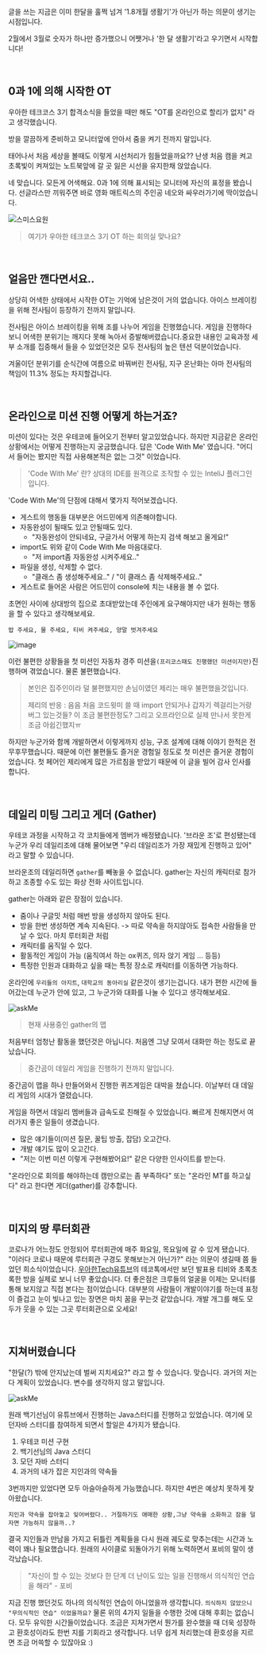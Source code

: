 글을 쓰는 지금은 이미 한달을 훌쩍 넘겨 '1.8개월 생활기'가 아닌가 하는 의문이 생기는 시점입니다.

2월에서 3월로 숫자가 하나만 증가했으니 어쨋거나 '한 달 생활기'라고 우기면서 시작합니다!

<br>

## 0과 1에 의해 시작한 OT
우아한 테크코스 3기 합격소식을 들었을 때만 해도 "OT를 온라인으로 할리가 없지" 라고 생각했습니다.

방을 깔끔하게 준비하고 모니터앞에 안아서 줌을 켜기 전까지 말입니다.

태어나서 처음 세상을 볼때도 이렇게 시선처리가 힘들었을까요?? 난생 처음 캠을 켜고 초록빛이 켜져있는 노트북앞에 갈 곳 잃은 시선을 유지한채 앉았습니다.

네 맞습니다. 모든게 어색해요. 0과 1에 의해 표시되는 모니터에 자신의 표정을 봤습니다. 선글라스만 끼워주면 바로 영화 매트릭스의 주인공 네오와 싸우러가기에 딱이었습니다.


![스미스요원](https://img1.daumcdn.net/thumb/R1280x0/?scode=mtistory2&fname=https%3A%2F%2Fblog.kakaocdn.net%2Fdn%2FEgBQ0%2Fbtq05n1hTSG%2FQ46PDKrUzOhSMgUjMcrj3K%2Fimg.jpg)

> 여기가 우아한 테크코스 3기 OT 하는 회의실 맞나요?

<br>

## 얼음만 깬다면서요..
상당히 어색한 상태에서 시작한 OT는 기억에 남은것이 거의 없습니다. 아이스 브레이킹을 위해 전사팀이 등장하기 전까지 말입니다.

전사팀은 아이스 브레이킹을 위해 조를 나누어 게임을 진행했습니다. 게임을 진행하다 보니 어색한 분위기는 깨지다 못해 녹아서 증발해버렸습니다.중요한 내용인 교육과정 세부 소개를 집중해서 들을 수 있었던것은 모두 전사팀의 높은 텐션 덕분이었습니다.

겨울이던 분위기를 순식간에 여름으로 바꿔버린 전사팀, 지구 온난화는 아마 전사팀의 책임이 11.3% 정도는 차지할겁니다.

<br>

## 온라인으로 미션 진행 어떻게 하는거죠?
미션이 있다는 것은 우테코에 들어오기 전부터 알고있었습니다. 하지만 지금같은 온라인 상황에서는 어떻게 진행하는지 궁금했습니다.
답은 'Code With Me' 였습니다. "어디서 들어는 봤지만 직접 사용해본적은 없는 그것" 이었습니다.

> 'Code With Me' 란? 상대의 IDE를 원격으로 조작할 수 있는 InteliJ 플러그인 입니다.

'Code With Me'의 단점에 대해서 몇가지 적어보겠습니다.
* 게스트의 행동들 대부분은 어드민에게 의존해야합니다.
* 자동완성이 될때도 있고 안될때도 있다.
    + "자동완성이 안되네요, 구글가서 어떻게 하는지 검색 해보고 올게요!"
* import도 위와 같이 Code With Me 마음대로다.
    + "저 import좀 자동완성 시켜주세요.."
* 파일을 생성, 삭제할 수 없다.
    + "클래스 좀 생성해주세요.." / "이 클래스 좀 삭제해주세요.."
* 게스트로 들어온 사람은 어드민이 console에 치는 내용을 볼 수 없다.

초면인 사이에 상대방의 집으로 초대받았는데 주인에게 요구해야지만 내가 원하는 행동을 할 수 있다고 생각해보세요.

```밥 주세요, 물 주세요, 티비 켜주세요, 양말 벗겨주세요```

![image](https://user-images.githubusercontent.com/57378410/112709652-a2da8780-8efe-11eb-8e15-5c378772d904.png)

이런 불편한 상황들을 첫 미션인 자동차 경주 미션을```(프리코스때도 진행했던 미션이지만)```진행하며 겪었습니다. 물론 불편했습니다.
> 본인은 집주인이라 덜 불편했지만 손님이였던 제리는 매우 불편했을것입니다.
> 
> 제리의 반응 :
> 음음 처음 코드윗미 쓸 때 
> import 안되거나 갑자기 렉걸리는거랑 버그 있는것들? 이 조금 불편한정도?
> 그리고 오프라인으로 실제 만나서 못한게 조금 아쉽긴했지ㅠ

하지만 누군가와 함께 개발하면서 이렇게까지 성능, 구조 설계에 대해 이야기 한적은 전무후무했습니다. 때문에 이런 불편들도 즐거운 경험일 정도로 첫 미션은 즐거운 경험이었습니다. 첫 페어인 제리에게 많은 가르침을 받았기 때문에 이 글을 빌어 감사 인사를 합니다.

<br>

## 데일리 미팅 그리고 게더 (Gather)
우테코 과정을 시작하고 각 코치들에게 멤버가 배정됐습니다. '브라운 조'로 편성됐는데 누군가 우리 데일리조에 대해 물어보면 "우리 데일리조가 가장 재밌게 진행하고 있어" 라고 말할 수 있습니다.

브라운조의 데일리하면 ```gather```를 빼놓을 수 없습니다. gather는 자신의 캐릭터로 참가하고 조종할 수도 있는 화상 전화 사이트입니다.

gather는 아래와 같은 장점이 있습니다.
* 줌이나 구글밋 처럼 매번 방을 생성하지 않아도 된다.
* 방을 한번 생성하면 계속 지속된다. -> 따로 약속을 하지않아도 접속한 사람들을 만날 수 있다. 마치 루터회관 처럼
* 캐릭터를 움직일 수 있다.
* 활동적인 게임이 가능 (움직여서 하는 ox퀴즈, 의자 앉기 게임 ... 등등)
* 특정한 인원과 대화하고 싶을 때는 특정 장소로 캐릭터를 이동하면 가능하다.

온라인에 ```우리들의 아지트```, ```대학교의 동아리실``` 같은것이 생기는겁니다.
내가 편한 시간에 들어갔는데 누군가 안에 있고, 그 누군가와 대화를 나눌 수 있다고 생각해보세요.


![askMe](https://img1.daumcdn.net/thumb/R1280x0/?scode=mtistory2&fname=https%3A%2F%2Fblog.kakaocdn.net%2Fdn%2Fcu9nSK%2Fbtq06izAlGY%2FyrkKhXp8H7VKrUWkj2tkpK%2Fimg.png)

>현재 사용중인 gather의 맵

처음부터 엄청난 활동을 했던것은 아닙니다. 처음엔 그냥 모여서 대화만 하는 정도로 끝났습니다.

> 중간곰이 데일리 게임을 진행하기 전까지 말입니다.

중간곰이 맵을 하나 만들어와서 진행한 퀴즈게임은 대박을 쳤습니다. 이날부터 대 데일리 게임의 시대가 열렸습니다.

게임을 하면서 데일리 멤버들과 급속도로 친해질 수 있었습니다. 빠르게 친해지면서 여러가지 좋은 일들이 생겼습니다.

* 많은 얘기들이(미션 질문, 꿀팁 방출, 잡담) 오고간다.
* 개발 얘기도 많이 오고간다.
* "저는 이번 미션 이렇게 구현해봤어요!" 같은 다양한 인사이트를 받는다.


"온라인으로 회의를 해야하는데 캠만으로는 좀 부족하다" 또는 "온라인 MT를 하고싶다" 라고 한다면 게더(gather)를 강추합니다.

<br>

## 미지의 땅 루터회관
코로나가 어느정도 안정되어 루터회관에 매주 화요일, 목요일에 갈 수 있게 됐습니다. 
"이러다 코로나 때문에 루터회관 구경도 못해보는거 아닌가?" 라는 의문이 생길때 쯤 들었던 희소식이었습니다.
[우아한Tech유튜브][woowaTechLink]의 테코톡에서만 보던 발표용 티비와 초록초록한 방을 실제로 보니 너무 좋았습니다. 
더 좋은점은 크루들의 얼굴을 이제는 모니터를 통해 보지않고 직접 본다는 점이었습니다. 
대부분의 사람들이 개발이야기를 하는데 표정이 즐겁고 눈이 빛나고 있는 장면은 마치 꿈을 꾸는것 같았습니다. 
개발 개그를 해도 모두가 웃을 수 있는 그곳 루터회관으로 오세요!

[woowaTechLink]: https://www.youtube.com/channel/UC-mOekGSesms0agFntnQang

<br>

## 지쳐버렸습니다
"한달(?) 밖에 안지났는데 벌써 지치세요?" 라고 할 수 있습니다.
맞습니다. 과거의 저는 다 계획이 있었습니다. 변수를 생각하지 않고 말입니다.

![askMe](https://img1.daumcdn.net/thumb/R1280x0/?scode=mtistory2&fname=https%3A%2F%2Fblog.kakaocdn.net%2Fdn%2FpircI%2Fbtq04MH6oFw%2FoIz0wifPrBcn0A1Mgia8QK%2Fimg.jpg)

원래 백기선님이 유튜브에서 진행하는 Java스터디를 진행하고 있었습니다. 여기에 모던자바 스터디를 참여하게 되면서 할일은 4가지가 됐습니다.

1. 우테코 미션 구현
2. 백기선님의 Java 스터디
3. 모던 자바 스터디
4. 과거의 내가 잡은 지인과의 약속들

3번까지만 있었다면 모두 아슬아슬하게 가능했습니다. 하지만 4번은 예상치 못하게 찾아왔습니다.
```
지인과 약속을 잡아놓고 잊어버렸다.. 거절하기도 애매한 상황,그냥 약속을 소화하고 잠을 덜 자면 가능하지 않을까..?
```
결국 지인들과 만남을 가지고 뒤틀린 계획들을 다시 원래 궤도로 맞추는데는 시간과 노력이 꽤나 필요했습니다.
원래의 사이클로 되돌아가기 위해 노력하면서 포비의 말이 생각났습니다.



> "자신이 할 수 있는 것보다 한 단계 더 난이도 있는 일을 진행해서 의식적인 연습을 해라" - 포비



지금 진행 했던것도 하나의 의식적인 연습이 아니었을까 생각합니다. ```의식하지 않았으니 "무의식적인 연습" 이었을까요?```
물론 위의 4가지 일들을 수행한 것에 대해 후회는 없습니다. 모두 유익한 시간들이었습니다.
조금은 지쳐가면서 뭔가를 완수했을 때 더욱 성장하고 환호성이라도 한번 지를 기회라고 생각합니다.
너무 쉽게 처리했는데 환호성을 지르면 조금 머쓱할 수 있잖아요 :)

